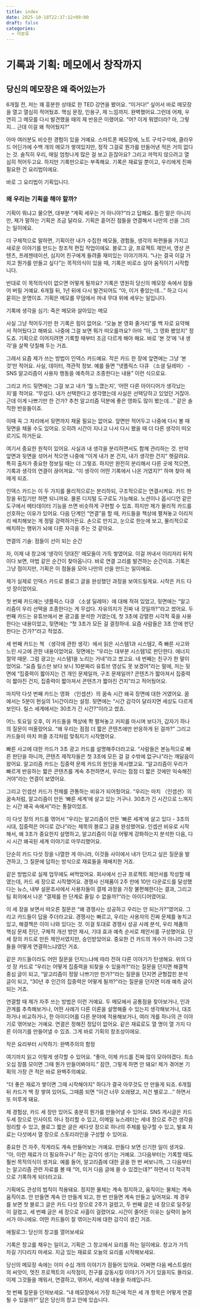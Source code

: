 ```yaml
---
title: index
date: 2025-10-18T22:37:12+09:00
draft: false
categories:
  - 미분류
---
```


# 기록과 기획: 메모에서 창작까지

## 당신의 메모장은 왜 죽어있는가

6개월 전, 저는 꽤 흥분한 상태로 한 TED 강연을 봤어요. “이거다!” 싶어서 바로 메모장을 열고 열심히 적어뒀죠. 핵심 문장, 인용구, 제 느낌까지. 완벽했어요.그런데 어제, 우연히 그 메모를 다시 발견했을 때의 제 반응은 이랬어요. “어? 이게 뭐였더라? 아, 그렇지… 근데 이걸 왜 적어뒀지?”

아마 여러분도 비슷한 경험이 있을 거예요. 스마트폰 메모장에, 노트 구석구석에, 클라우드 어딘가에 수백 개의 메모가 쌓여있지만, 정작 그걸로 뭔가를 만들어낸 적은 거의 없다는 것. 솔직히 우리, 매일 엄청나게 많은 걸 보고 듣잖아요? 그리고 까먹지 않으려고 열심히 적어두고요. 하지만 기록만으로는 부족해요. 기록은 재료일 뿐이고, 우리에게 진짜 필요한 건 요리법이에요.

바로 그 요리법이 기획입니다.


### 왜 우리는 기획을 해야 할까?

기획이 뭐냐고 물으면, 대부분 “계획 세우는 거 아니야?“라고 답해요. 틀린 말은 아니지만, 제가 말하는 기획은 조금 달라요. 기획은 흩어진 점들을 연결해서 나만의 선을 그리는 일이에요.

  

더 구체적으로 말하면, 기획이란 내가 수집한 메모들, 경험들, 생각의 파편들을 가지고 새로운 이야기를 만드는 창조적 편집 작업이에요. 블로그 글, 프로젝트 제안서, 영상 콘텐츠, 프레젠테이션, 심지어 친구에게 들려줄 재미있는 이야기까지. “나는 결국 이걸 가지고 뭔가를 만들고 싶다”는 목적의식이 있을 때, 기록은 비로소 살아 움직이기 시작합니다.

  

반대로 이 목적의식이 없으면 어떻게 될까요? 기록은 영원히 당신의 메모장 속에서 잠들어 버릴 거예요. 6개월 뒤, 1년 뒤에 다시 발견되어도 “아, 이거 좋았는데…” 하고 다시 묻히는 운명이죠. 기획은 메모를 무덤에서 꺼내 무대 위에 세우는 일입니다.

  

기록에 생각을 심기: 죽은 메모와 살아있는 메모

  

사실 그냥 적어두기만 한 기록은 힘이 없어요. “오늘 본 영화 줄거리”를 백 자로 요약해서 적어뒀다고 해봐요. 나중에 그걸 보면 뭐가 떠오를까요? 아마 “아, 그 영화 봤었지” 정도죠. 기획으로 이어지려면 기록할 때부터 조금 다르게 해야 해요. 바로 ‘본 것’에 ‘내 생각’을 살짝 덧칠해 두는 거죠.

  

그래서 요즘 제가 쓰는 방법이 인덱스 카드예요. 작은 카드 한 장에 앞면에는 그냥 ‘본 것’만 적어요. 사실, 데이터, 객관적 정보. 예를 들면 “넷플릭스 다큐 〈소셜 딜레마〉 - SNS 알고리즘이 사용자 행동을 예측하고 조종한다는 내용” 이런 식으로요.

  

그리고 카드 뒷면에는 그걸 보고 내가 ‘뭘 느꼈는지’, ‘어떤 다른 아이디어가 생각났는지’를 적어요. “무섭다. 내가 선택한다고 생각했는데 사실은 선택당하고 있었던 거잖아. 근데 이게 나쁘기만 한 건가? 추천 알고리즘 덕분에 좋은 영화도 많이 봤는데…” 같은 솔직한 반응들이죠.

  

이때 꼭 그 자리에서 뒷면까지 채울 필요는 없어요. 앞면만 적어두고 나중에 다시 볼 때 뒷면을 채울 수도 있어요. 오히려 시간이 지나고 나서 다시 봤을 때 더 다른 생각이 떠오르기도 하거든요.

  

여기서 중요한 원칙이 있어요. 사실과 내 생각을 분리하면서도 함께 관리하는 것. 만약 앞면과 뒷면을 섞어서 적으면 나중에 “이게 내가 본 건지, 내가 생각한 건지” 헷갈려요. 특히 출처가 중요한 정보일 때는 더 그렇죠. 하지만 완전히 분리해서 다른 곳에 적으면, 기록과 생각의 연결이 끊어져요. “이 생각이 어떤 기록에서 나온 거였지?” 하며 찾아 헤매게 되죠.

  

인덱스 카드는 이 두 가지를 물리적으로는 분리하되, 구조적으로는 연결시켜요. 카드 한 장을 뒤집기만 하면 되니까요. 물론 디지털 도구로도 가능해요. 노션이나 옵시디언 같은 도구에서 메타데이터 기능을 쓰면 비슷하게 구현할 수 있죠. 하지만 제가 물리적 카드를 선호하는 이유가 있어요. 다음 단계인 “연결”을 할 때, 카드들을 책상에 펼쳐놓고 이리저리 배치해보는 게 정말 강력하거든요. 손으로 만지고, 눈으로 한눈에 보고, 물리적으로 배치하는 행위가 뇌에 다른 자극을 주는 것 같아요.

  

연결의 기술: 점들이 선이 되는 순간

  

자, 이제 내 창고에 ‘생각이 덧대진’ 메모들이 가득 쌓였어요. 이걸 꺼내서 이리저리 뒤적이다 보면, 마법 같은 순간이 찾아옵니다. 바로 연결 고리를 발견하는 순간이죠. 기록은 그냥 점이지만, 기획은 이 점들을 모아 나만의 선을 만드는 일이에요.

  

제가 실제로 인덱스 카드로 블로그 글을 완성했던 과정을 보여드릴게요. 시작은 카드 다섯 장이었어요.

  

첫 번째 카드에는 넷플릭스 다큐 〈소셜 딜레마〉에 대해 적혀 있었고, 뒷면에는 “알고리즘이 우리 선택을 조종한다는 게 무섭다. 자유의지가 진짜 내 것일까?“라고 썼어요. 두 번째 카드는 유튜브에서 본 광고를 분석한 거였는데, 첫 3초에 강렬한 시각적 훅을 사용한다는 내용이었고, 뒷면에는 “첫 3초가 모든 걸 결정하네. 요즘 사람들은 3초 안에 판단한다는 건가?“라고 적었죠.

  

세 번째 카드는 책 〈생각에 관한 생각〉에서 읽은 시스템1과 시스템2, 즉 빠른 사고와 느린 사고에 관한 내용이었어요. 뒷면에는 “우리는 대부분 시스템1로 판단한다. 에너지 절약 때문. 그럼 광고는 시스템1을 노리는 거네”라고 썼고요. 네 번째는 친구가 한 말이었어요. “요즘 릴스만 보다 보니 10분짜리 유튜브 영상도 못 보겠어”라는 말에, 저는 뒷면에 “집중력이 짧아지는 건 개인 문제일까, 구조 문제일까? 콘텐츠가 짧아져서 집중력이 짧아진 건지, 집중력이 짧아져서 콘텐츠가 짧아진 건지”라고 적어뒀어요.

  

마지막 다섯 번째 카드는 영화 〈인셉션〉의 꿈속 시간 왜곡 장면에 대한 거였어요. 꿈에서는 5분이 현실의 1시간이라는 설정. 뒷면에는 “시간 감각이 달라지면 세상도 다르게 보인다. 릴스 세계에서는 30초가 긴 시간?“이라고 썼죠.

  

어느 토요일 오후, 이 카드들을 책상에 쫙 펼쳐놓고 커피를 마시며 보다가, 갑자기 하나의 질문이 떠올랐어요. “왜 우리는 점점 더 짧은 콘텐츠에만 반응하게 된 걸까?” 그리고 카드들이 마치 퍼즐 조각처럼 맞춰지기 시작했어요.

  

빠른 사고에 대한 카드가 3초 광고 카드를 설명해주더라고요. “사람들은 본능적으로 빠른 판단을 하니까, 콘텐츠 제작자들은 첫 3초에 모든 걸 걸 수밖에 없구나”라는 깨달음이 왔어요. 알고리즘 카드는 집중력 문제 카드의 원인을 제시했고요. “알고리즘이 우리가 빠르게 반응하는 짧은 콘텐츠를 계속 추천하면서, 우리는 점점 더 짧은 것에만 익숙해진 거야”라는 연결이 보였어요.

  

그리고 인셉션 카드가 전체를 관통하는 비유가 되어줬어요. “우리는 마치 〈인셉션〉의 꿈속처럼, 알고리즘이 만든 ‘빠른 세계’에 살고 있는 거구나. 30초가 긴 시간으로 느껴지는 시간 왜곡 속에서”라는 통찰이었죠.

  

이 다섯 장의 카드를 엮어서 “우리는 알고리즘이 만든 ‘빠른 세계’에 살고 있다 - 3초의 시대, 집중력은 어디로 갔나”라는 제목의 블로그 글을 완성했어요. 인셉션 비유로 시작해서, 왜 3초가 중요한지 설명하고, 알고리즘이 이걸 어떻게 강화하는지 분석한 다음, 다시 시간 왜곡된 세계 이야기로 마무리했어요.

  

단순히 카드 다섯 장을 나열한 게 아니라, 이것들 사이에서 내가 던지고 싶은 질문을 발견하고, 그 질문에 답하는 방식으로 재료들을 재배치한 거죠.

  

같은 방법으로 실제 업무에도 써먹었어요. 회사에서 신규 프로젝트 제안서를 작성할 때였는데, 카드 세 장으로 시작했어요. 경쟁사 신제품이 2주 만에 10만 다운로드를 달성했다는 뉴스, 내부 설문조사에서 사용자들이 결제 과정을 가장 불편해한다는 결과, 그리고 팀 회의에서 나온 “결제를 한 단계로 줄일 수 없을까?“라는 아이디어였어요.

  

이 세 장을 보면서 떠오른 질문은 “왜 경쟁사는 성공하고 우리는 안 되는가?“였어요. 그리고 카드들이 답을 주더라고요. 경쟁사는 빠르고, 우리는 사용자의 진짜 문제를 놓치고 있고, 해결책은 이미 나와 있다는 것. 이걸 토대로 경쟁사 성공 사례 분석, 우리 제품의 핵심 문제 진단, 구체적 개선 방안 제시, 기대 효과 예측 순서로 제안서를 구성했어요. 단 세 장의 카드로 만든 제안서였지만, 승인받았어요. 중요한 건 카드의 개수가 아니라 그것들을 어떻게 연결하느냐였던 거죠.

  

같은 카드들이라도 어떤 질문을 던지느냐에 따라 전혀 다른 이야기가 탄생해요. 위의 다섯 장 카드로 “우리는 어떻게 집중력을 되찾을 수 있을까?“라는 질문을 던지면 해결책 중심 글이 되고, “알고리즘이 정말 나쁘기만 한가?“라는 질문을 던지면 균형잡힌 분석 글이 되고, “30년 후 인간의 집중력은 어떻게 될까?“라는 질문을 던지면 미래 예측 글이 되는 거죠.

  

연결할 때 제가 자주 쓰는 방법은 이런 거예요. 두 메모에서 공통점을 찾아보거나, 인과관계를 추측해보거나, 어떤 사례가 다른 이론을 설명해줄 수 있는지 생각해보거나, 대조하거나 비교하거나, 한 아이디어를 다른 분야에 적용해보거나, 여러 개를 하나의 큰 이야기로 엮어보는 거예요. 연결은 정해진 정답이 없어요. 같은 재료로도 열 명이 열 가지 다른 이야기를 만들어낼 수 있죠. 그게 바로 기획의 창조성이에요.

  

작은 요리부터 시작하기: 완벽주의의 함정

  

여기까지 읽고 이렇게 생각할 수 있어요. “좋아, 이제 카드를 진짜 많이 모아야겠다. 최소 오십 장쯤 모이면 그때 뭔가 만들어봐야지.” 잠깐, 그렇게 하면 안 돼요! 제가 겪어본 기획의 가장 큰 적은 바로 완벽주의예요.

  

“더 좋은 재료가 쌓이면 그때 시작해야지” 하다가 결국 아무것도 안 만들게 되죠. 6개월 뒤 카드가 백 장 쌓여 있어도, 그때쯤 되면 “이건 너무 오래됐고, 저건 별로고…” 하면서 또 미루게 돼요.

  

제 경험상, 카드 세 장만 있어도 충분히 뭔가를 만들어낼 수 있어요. SNS 게시글은 카드 두세 장으로 인사이트 하나 정리할 수 있고, 이메일 뉴스레터는 세네 장으로 주간 생각을 정리할 수 있고, 블로그 짧은 글은 세다섯 장으로 하나의 주제를 탐구할 수 있고, 발표 자료는 다섯에서 열 장으로 스토리라인을 구성할 수 있어요.

  

중요한 건 자주, 작게라도 계속 만들어보는 거예요. 만들다 보면 신기한 일이 생겨요. “아, 이런 재료가 더 필요하구나” 하는 감각이 생기는 거예요. 그다음부터는 기록할 때도 훨씬 목적의식이 생겨요. 예를 들어, 알고리즘에 대한 글을 한 번 써보니까, 그 다음부터는 알고리즘 관련 자료를 볼 때 “어, 이거 다음 글에 쓸 수 있겠는데?” 하면서 더 적극적으로 기록하게 되더라고요.

  

기획에도 관성의 법칙이 적용돼요. 정지한 물체는 계속 정지하고, 움직이는 물체는 계속 움직이죠. 안 만들면 계속 안 만들게 되고, 한 번 만들면 계속 만들고 싶어져요. 제 경우를 보면 첫 블로그 글은 카드 다섯 장으로 2주가 걸렸고, 두 번째 글은 네 장으로 일주일이 걸렸고, 세 번째 글은 세 장으로 사흘이 걸렸어요. 시간이 줄어든 이유는 실력이 늘어서가 아니에요. 어떤 카드들이 잘 엮이는지에 대한 감각이 생긴 거죠.

  

에필로그: 당신의 창고를 열어보세요

  

기록은 창고를 채우는 일이고, 기획은 그 창고에서 요리를 하는 일이에요. 창고가 가득 차길 기다리지 마세요. 지금 있는 재료로 오늘의 요리를 시작해보세요.

  

당신의 메모장 속에는 이미 수십 개의 이야기가 잠들어 있어요. 어쩌면 다음 베스트셀러의 씨앗이, 멋진 프로젝트의 시작점이, 친구를 감동시킬 이야기가 거기 있을지도 몰라요. 이제 그것들을 깨워서, 연결하고, 엮어서, 세상에 내놓을 차례입니다.

  

첫 번째 질문을 던져보세요. “내 메모장에서 가장 최근에 적은 세 개 항목은 어떻게 연결될 수 있을까?” 답은 당신의 창고 안에 있습니다.


